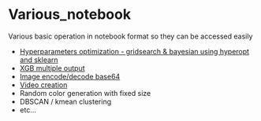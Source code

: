 # Various_notebook
 Various basic operation in notebook format so they can be accessed easily
- [Hyperparameters optimization - gridsearch & bayesian using hyperopt and sklearn](./hyperparameter_optimization.ipynb)
- [XGB multiple output](./multiple_output_xgboost.ipynb)
- [Image encode/decode base64](./base_64.ipynb)
- [Video creation](./random_noise_video.ipynb)
- Random color generation with fixed size
- DBSCAN / kmean clustering
- etc...
